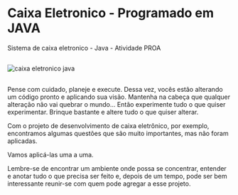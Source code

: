 # Caixa Eletronico - Programado em JAVA

Sistema de caixa eletronico - Java - Atividade PROA

##

![caixa eletronico java](https://user-images.githubusercontent.com/92994715/211013882-91193a8e-300a-4c47-90d7-c9125e87efe4.gif)


##

Pense com cuidado, planeje e execute. Dessa vez, vocês estão alterando um código pronto e aplicando sua visão.
Mantenha na cabeça que qualquer alteração não vai quebrar o mundo... Então experimente tudo o que quiser experimentar. Brinque bastante e altere tudo o que quiser alterar.

Com o projeto de desenvolvimento de caixa eletrônico, por exemplo, encontramos algumas questões que são muito importantes, mas não foram aplicadas.

Vamos aplicá-las uma a uma.

Lembre-se de encontrar um ambiente onde possa se concentrar, entender e anotar tudo o que precisa ser feito e, depois de um tempo, pode ser bem interessante reunir-se com quem pode agregar a esse projeto.
